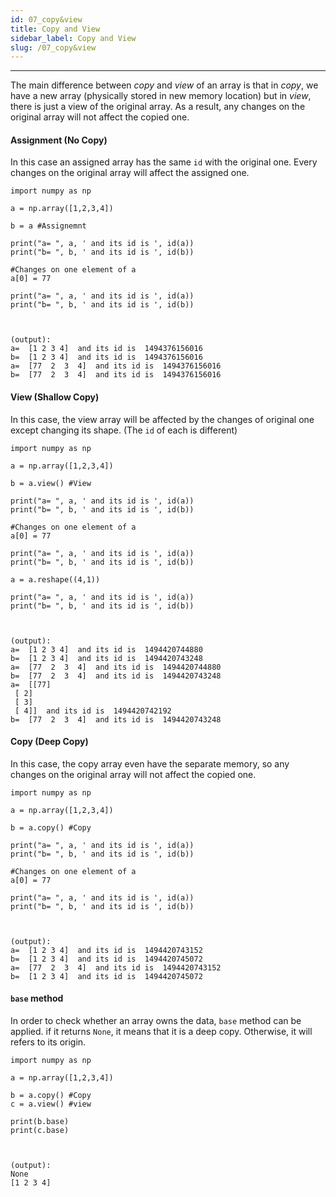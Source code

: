 ```yaml
---
id: 07_copy&view
title: Copy and View
sidebar_label: Copy and View
slug: /07_copy&view
---
```


---

The main difference between *copy* and *view* of an array is that in *copy*, we have a new array (physically stored in new memory location) but in *view*, there is just a view of the original array. As a result, any changes on the original array will not affect the copied one.


#### Assignment (No Copy)
In this case an assigned array has the same `id` with the original one. Every changes on the original array will affect the assigned one.

```
import numpy as np

a = np.array([1,2,3,4])

b = a #Assignemnt

print("a= ", a, ' and its id is ', id(a))
print("b= ", b, ' and its id is ', id(b))

#Changes on one element of a
a[0] = 77

print("a= ", a, ' and its id is ', id(a))
print("b= ", b, ' and its id is ', id(b))



(output):
a=  [1 2 3 4]  and its id is  1494376156016
b=  [1 2 3 4]  and its id is  1494376156016
a=  [77  2  3  4]  and its id is  1494376156016
b=  [77  2  3  4]  and its id is  1494376156016
```

#### View (Shallow Copy)
In this case, the view array will be affected by the changes of original one except changing its shape. (The `id` of each is different)

```
import numpy as np

a = np.array([1,2,3,4])

b = a.view() #View

print("a= ", a, ' and its id is ', id(a))
print("b= ", b, ' and its id is ', id(b))

#Changes on one element of a
a[0] = 77

print("a= ", a, ' and its id is ', id(a))
print("b= ", b, ' and its id is ', id(b))

a = a.reshape((4,1))

print("a= ", a, ' and its id is ', id(a))
print("b= ", b, ' and its id is ', id(b))



(output):
a=  [1 2 3 4]  and its id is  1494420744880
b=  [1 2 3 4]  and its id is  1494420743248
a=  [77  2  3  4]  and its id is  1494420744880
b=  [77  2  3  4]  and its id is  1494420743248
a=  [[77]
 [ 2]
 [ 3]
 [ 4]]  and its id is  1494420742192
b=  [77  2  3  4]  and its id is  1494420743248
```

#### Copy (Deep Copy)
In this case, the copy array even have the separate memory, so any changes on the original array will not affect the copied one.

```
import numpy as np

a = np.array([1,2,3,4])

b = a.copy() #Copy

print("a= ", a, ' and its id is ', id(a))
print("b= ", b, ' and its id is ', id(b))

#Changes on one element of a
a[0] = 77

print("a= ", a, ' and its id is ', id(a))
print("b= ", b, ' and its id is ', id(b))



(output):
a=  [1 2 3 4]  and its id is  1494420743152
b=  [1 2 3 4]  and its id is  1494420745072
a=  [77  2  3  4]  and its id is  1494420743152
b=  [1 2 3 4]  and its id is  1494420745072
```

#### `base` method
In order to check whether an array owns the data, `base` method can be applied. if it returns `None`, it means that it is a deep copy. Otherwise, it will refers to its origin.

```
import numpy as np

a = np.array([1,2,3,4])

b = a.copy() #Copy
c = a.view() #view

print(b.base)
print(c.base)



(output):
None
[1 2 3 4]
```
